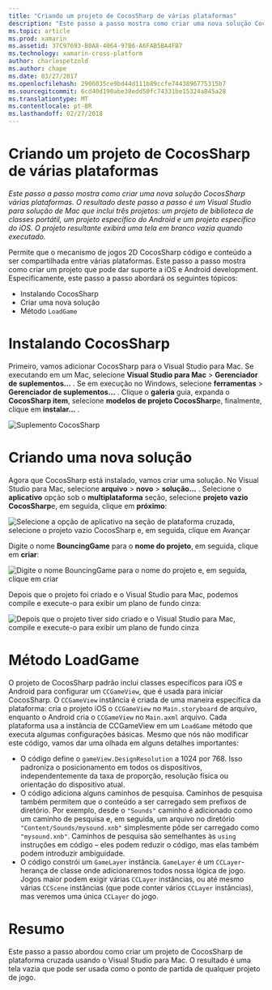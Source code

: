 ```yaml
---
title: "Criando um projeto de CocosSharp de várias plataformas"
description: "Este passo a passo mostra como criar uma nova solução CocosSharp várias plataformas. O resultado deste passo a passo é um Visual Studio para solução de Mac que inclui três projetos: um projeto de biblioteca de classes portátil, um projeto específico do Android e um projeto específico do iOS. O projeto resultante exibirá uma tela em branco vazia quando executado."
ms.topic: article
ms.prod: xamarin
ms.assetid: 37C97693-B0A8-4064-97B6-A6FAB5BA4FB7
ms.technology: xamarin-cross-platform
author: charlespetzold
ms.author: chape
ms.date: 03/27/2017
ms.openlocfilehash: 2906035ce9bd44d111b89ccfe7443896775315b7
ms.sourcegitcommit: 6cd40d190abe38edd50fc74331be15324a845a28
ms.translationtype: MT
ms.contentlocale: pt-BR
ms.lasthandoff: 02/27/2018
---
```

# <a name="creating-a-multi-platform-cocossharp-project"></a>Criando um projeto de CocosSharp de várias plataformas

_Este passo a passo mostra como criar uma nova solução CocosSharp várias plataformas. O resultado deste passo a passo é um Visual Studio para solução de Mac que inclui três projetos: um projeto de biblioteca de classes portátil, um projeto específico do Android e um projeto específico do iOS. O projeto resultante exibirá uma tela em branco vazia quando executado._

Permite que o mecanismo de jogos 2D CocosSharp código e conteúdo a ser compartilhada entre várias plataformas. Este passo a passo mostra como criar um projeto que pode dar suporte a iOS e Android development. Especificamente, este passo a passo abordará os seguintes tópicos:

 - Instalando CocosSharp
 - Criar uma nova solução
 - Método `LoadGame`

# <a name="installing-cocossharp"></a>Instalando CocosSharp

Primeiro, vamos adicionar CocosSharp para o Visual Studio para Mac. Se executando em um Mac, selecione **Visual Studio para Mac** > **Gerenciador de suplementos...**  . Se em execução no Windows, selecione **ferramentas** > **Gerenciador de suplementos...**  . Clique o **galeria** guia, expanda o **CocosSharp item**, selecione **modelos de projeto CocosSharp**e, finalmente, clique em **instalar...**  .

![Suplemento CocosSharp](part1-images/xamarinstudioaddinsmac.png "")

# <a name="creating-a-new-solution"></a>Criando uma nova solução

Agora que CocosSharp está instalado, vamos criar uma solução. No Visual Studio para Mac, selecione **arquivo** > **novo** > **solução...** . Selecione o **aplicativo** opção sob o **multiplataforma** seção, selecione **projeto vazio CocosSharp**e, em seguida, clique em **próximo**:

![](part1-images/image1.png "Selecione a opção de aplicativo na seção de plataforma cruzada, selecione o projeto vazio CocosSharp e, em seguida, clique em Avançar")

Digite o nome **BouncingGame** para o **nome do projeto**, em seguida, clique em **criar**:

![](part1-images/image2.png "Digite o nome BouncingGame para o nome do projeto e, em seguida, clique em criar")

Depois que o projeto foi criado e o Visual Studio para Mac, podemos compile e execute-o para exibir um plano de fundo cinza: 

![](part1-images/image3.png "Depois que o projeto tiver sido criado e o Visual Studio para Mac, compile e execute-o para exibir um plano de fundo cinza")


# <a name="loadgame-method"></a>Método LoadGame

O projeto de CocosSharp padrão inclui classes específicos para iOS e Android para configurar um `CCGameView`, que é usada para iniciar CocosSharp. O `CCGameView` instância é criada de uma maneira específica da plataforma: cria o projeto iOS o `CCGameView` no `Main.storyboard` de arquivo, enquanto o Android cria o `CCGameView` no `Main.axml` arquivo. Cada plataforma usa a instância de CCGameView em um `LoadGame` método que executa algumas configurações básicas. Mesmo que nós não modificar este código, vamos dar uma olhada em alguns detalhes importantes:

 - O código define o `gameView.DesignResolution` a 1024 por 768. Isso padroniza o posicionamento em todos os dispositivos, independentemente da taxa de proporção, resolução física ou orientação do dispositivo atual. 
 - O código adiciona alguns caminhos de pesquisa. Caminhos de pesquisa também permitem que o conteúdo a ser carregado sem prefixos de diretório. Por exemplo, desde o `"Sounds"` caminho é adicionado como um caminho de pesquisa e, em seguida, um arquivo no diretório `"Content/Sounds/mysound.xnb"` simplesmente pôde ser carregado como `"mysound.xnb"`. Caminhos de pesquisa são semelhantes às `using` instruções em código – eles podem reduzir o código, mas elas também podem introduzir ambiguidade.
 - O código constrói um `GameLayer` instância. `GameLayer` é um `CCLayer`-herança de classe onde adicionaremos todos nossa lógica de jogo. Jogos maior podem exigir várias `CCLayer` instâncias, ou até mesmo várias `CCScene` instâncias (que pode conter vários `CCLayer` instâncias), mas veremos uma única `CCLayer` do jogo.

#  <a name="summary"></a>Resumo

Este passo a passo abordou como criar um projeto de CocosSharp de plataforma cruzada usando o Visual Studio para Mac. O resultado é uma tela vazia que pode ser usada como o ponto de partida de qualquer projeto de jogo.
